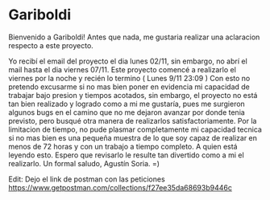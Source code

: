 # Gariboldi

Bienvenido a Gariboldi!
Antes que nada, me gustaria realizar una aclaracion respecto a este proyecto.

Yo recibí el email del proyecto el dia lunes 02/11, sin embargo, no abrí el mail hasta el dia viernes 07/11.
Este proyecto comencé a realizarlo el viernes por la noche y recién lo termino ( Lunes 9/11 23:09 )
Con esto no pretendo excusarme si no mas bien poner en evidencia mi capacidad de trabajar bajo presion y tiempos acotados, sin embargo,
el proyecto no está tan bien realizado y logrado como a mi me gustaría, pues me surgieron algunos bugs en el camino que no me dejaron avanzar por donde tenia previsto,
pero busqué otra manera de realizarlos satisfactoriamente. Por la limitacion de tiempo, no pude plasmar completamente mi capacidad tecnica
si no mas bien es una pequeña muestra de lo que soy capaz de realizar en menos de 72 horas y con un trabajo a tiempo completo.
A quien está leyendo esto. Espero que revisarlo le resulte tan divertido como a mi el realizarlo.
Un formal saludo, Agustín Soria. =)

Edit: Dejo el link de postman con las peticiones
https://www.getpostman.com/collections/f27ee35da68693b9446c
